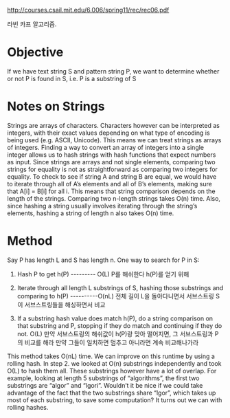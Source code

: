 http://courses.csail.mit.edu/6.006/spring11/rec/rec06.pdf

라빈 카프 알고리즘. 

# Objective 
If we have text string S and pattern string P, we want to determine whether or not P is found in S, i.e. P is a substring of S

# Notes on Strings 
Strings are arrays of characters. Characters however can be interpreted as integers, with their exact values depending on what type of encoding is being used (e.g. ASCII, Unicode). This means we can treat strings as arrays of integers. Finding a way to convert an array of integers into a single integer allows us to hash strings with hash functions that expect numbers as input. Since strings are arrays and not single elements, comparing two strings for equality is not as straightforward as comparing two integers for equality. To check to see if string A and string B are equal, we would have to iterate through all of A’s elements and all of B’s elements, making sure that A[i] = B[i] for all i. This means that string comparison depends on the length of the strings. Comparing two n-length strings takes O(n) time. Also, since hashing a string usually involves iterating through the string’s elements, hashing a string of length n also takes O(n) time.

# Method 
Say P has length L and S has length n. One way to search for P in S: 
1. Hash P to get h(P) --------- O(L) 
	P를 해쉬한다 h(P)를 얻기 위해

2. Iterate through all length L substrings of S, hashing those substrings and comparing to h(P) ----------O(nL) 
	전체 길이 L을 돌아다니면서 서브스트링 S 이 서브스트링들을 해싱하면서 비교


3. If a substring hash value does match h(P), do a string comparison on that substring and P, stopping if they do match and continuing if they do not. O(L) 
만약 서브스트링의 해쉬값이 h(P)랑 맞아 떨어지면, 그 서브스트링과 P의 비교를 해라 만약 그들이  일치하면 멈추고 아니라면 계속 비교해나가라


This method takes O(nL) time. We can improve on this runtime by using a rolling hash. In step 2. we looked at O(n) substrings independently and took O(L) to hash them all. These substrings however have a lot of overlap. For example, looking at length 5 substrings of “algorithms”, the first two substrings are “algor” and “lgori”. Wouldn’t it be nice if we could take advantage of the fact that the two substrings share “lgor”, which takes up most of each substring, to save some computation? It turns out we can with rolling hashes.